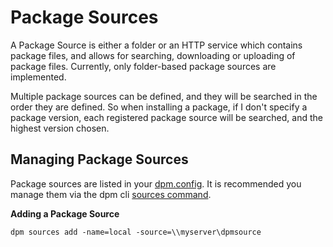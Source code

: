 # Package Sources

A Package Source is either a folder or an HTTP service which contains package files, and allows for searching, downloading or uploading of package files. Currently, only folder-based package sources are implemented.

Multiple package sources can be defined, and they will be searched in the order they are defined. So when installing a package, if I don't specify a package version, each registered package source will be searched, and the highest version chosen.

## Managing Package Sources

Package sources are listed in your [dpm.config](./config-file.md). It is recommended you manage them via the dpm cli [sources command](../commands/sources-command.md).

**Adding a Package Source**

```cli
dpm sources add -name=local -source=\\myserver\dpmsource
```
